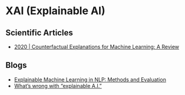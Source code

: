 # XAI (Explainable AI)

## Scientific Articles
- [2020 | Counterfactual Explanations for Machine Learning: A Review](https://arxiv.org/pdf/2010.10596.pdf)

## Blogs
- [Explainable Machine Learning in NLP: Methods and Evaluation](https://peterbhase.github.io/files/ExplainableMachineLearninginNLPNECSlides.pdf)
- [What’s wrong with “explainable A.I.”](https://fortune.com/2022/03/22/ai-explainable-radiology-medicine-crisis-eye-on-ai/)

